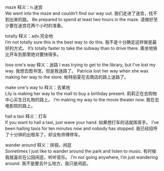 maze 释义：n.迷宫  
We went into the maze and couldn’t find our way out.
我们走进了迷宫，找不到出来的路。
Be prepared to spend at least two hours in the maze.
请做好至少要在迷宫花两个小时的准备。

totally 释义：adv.完全地  
I’m not totally sure this is the best way to do this.
我不是十分确定这样做是最好的方式。
It’s totally faster to take the subway than to drive there.
乘坐地铁比开车到那里绝对要快得多。

lose one's way 释义：迷路 
I was trying to get to the library, but I’ve lost my way.
我想去图书馆，但是我迷路了。
Patricia lost her way when she was making her way to the store.
帕特丽夏在去商店的路上迷路了。

make one's way to 释义：去某地  
Lily is making her way to the mall to buy a birthday present.
莉莉正在去购物中心买生日礼物的路上。
I’m making my way to the movie theater now.
我在去电影院的路上。

hail a taxi 释义：打车  
If you want to hail a taxi, just wave your hand.
如果想打车的话就挥挥手。
I’ve been hailing taxis for ten minutes now and nobody has stopped.
我已经招呼了十分钟的出租车了，却没有师傅停车。

wander around 释义：徘徊，闲逛  
Sometimes I just like to wander around the park and listen to music.
有时候我就喜欢在公园闲逛，听听音乐。
I’m not going anywhere, I’m just wandering around.
我不是要去什么地方，我只是闲逛。
